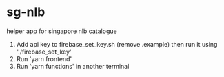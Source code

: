 # sg-nlb
helper app for singapore nlb catalogue

1. Add api key to firebase_set_key.sh (remove .example) then run it using './firebase_set_key'
2. Run 'yarn frontend'
3. Run 'yarn functions' in another terminal